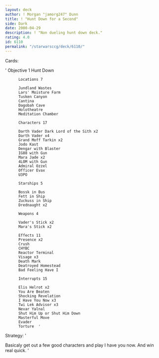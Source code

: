 ```yaml
---
layout: deck
author: ! Morgan "jamorg247" Dunn
title: ! "Hunt Down for a Second"
side: Dark
date: 2000-04-29
description: ! "Non dueling hunt down deck."
rating: 4.0
id: 6110
permalink: "/starwarsccg/deck/6110/"
---
```

Cards: 

'
	      Objective 1
	      Hunt Down

	      Locations 7

	      Jundland Wastes
	      Lars' Moisture Farm
	      Tusken Canyon
	      Cantina
	      Dagobah Cave
	      Holotheatre
	      Meditation Chamber

	      Characters 17

	      Darth Vader Dark Lord of the Sith x2
	      Darth Vader x4
	      Grand Moff Tarkin x2
	      Jodo Kast
	      Dengar with Blaster
	      IG88 with Gun
	      Mara Jade x2
	      4LOM with Gun
	      Admiral Ozzel
	      Officer Evax
	      U3PO

	      Starships 5

	      Bossk in Bus
	      Fett in Ship
	      Zuckuss in Ship
	      Drednaught x2

	      Weapons 4

	      Vader's Stick x2
	      Mara's Stick x2

	      Effects 11
	      Presence x2
	      Crush
	      CHYBC
	      Reactor Terminal
	      Visage x3
	      Death Mark
	      Deatroyed Homestead
	      Bad Feeling Have I

	      Interrupts 15

	      Elis Helrot x2
	      You Are Beaten
	      Shocking Revelation
	      I Have You Now x3
	      Twi Lek Advisor x3
	      Nevar Yalnal
	      Shut Him Up or Shut Him Down
	      Masterful Move
	      Evader
	      Torture  '

Strategy: '

Basicaly get out a few good characters and play
I have you now. And win real quick. '
